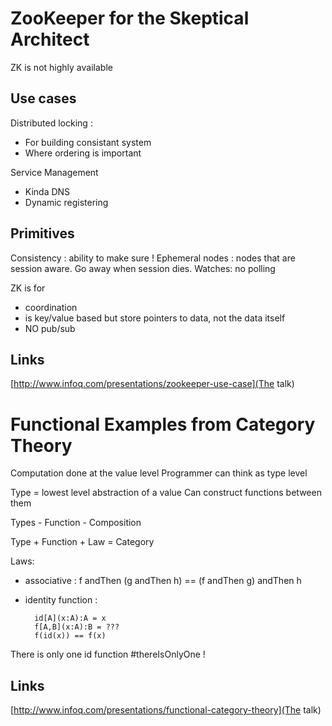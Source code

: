 ZooKeeper for the Skeptical Architect
====================================

ZK is not highly available

Use cases
---------

Distributed locking : 
- For building consistant system
- Where ordering is important 

Service Management
- Kinda DNS
- Dynamic registering
 
Primitives
----------

Consistency : ability to make sure !
Ephemeral nodes : nodes that are session aware. Go away when session dies.
Watches: no polling

ZK is for
- coordination
- is key/value based but store pointers to data, not the data itself
- NO pub/sub


Links
-----

[http://www.infoq.com/presentations/zookeeper-use-case](The talk)


Functional Examples from Category Theory
========================================

Computation done  at the value level
Programmer can think as type level

Type = lowest level abstraction of a value
Can construct functions between them

Types - Function - Composition

Type + Function + Law = Category

Laws:

- associative : f andThen (g andThen h) == (f andThen g) andThen h
- identity function :

        id[A](x:A):A = x
        f[A,B](x:A):B = ???
        f(id(x)) == f(x)

There is only one id function #thereIsOnlyOne !


Links
-----

[http://www.infoq.com/presentations/functional-category-theory](The talk)